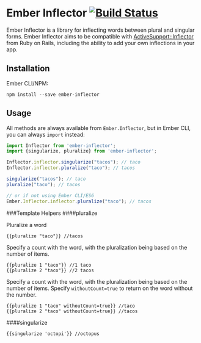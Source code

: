 # Ember Inflector [![Build Status](https://travis-ci.org/stefanpenner/ember-inflector.png?branch=master)](https://travis-ci.org/stefanpenner/ember-inflector)

Ember Inflector is a library for inflecting words between plural and singular forms. Ember Inflector aims to be compatible with [ActiveSupport::Inflector](http://api.rubyonrails.org/classes/ActiveSupport/Inflector.html) from Ruby on Rails, including the ability to add your own inflections in your app.

## Installation

Ember CLI/NPM:

```
npm install --save ember-inflector
```

## Usage

All methods are always available from `Ember.Inflector`, but in Ember CLI, you can always `import` instead:

```javascript
import Inflector from 'ember-inflector';
import {singularize, pluralize} from 'ember-inflector';

Inflector.inflector.singularize("tacos"); // taco
Inflector.inflector.pluralize("taco"); // tacos

singularize("tacos"); // taco
pluralize("taco"); // tacos

// or if not using Ember CLI/ES6
Ember.Inflector.inflector.pluralize("taco"); // tacos
```

###Template Helpers
####pluralize

Pluralize a word
```helpers
{{pluralize "taco"}} //tacos
```

Specify a count with the word, with the pluralization being based on the number of items.
```helpers
{{pluralize 1 "taco"}} //1 taco
{{pluralize 2 "taco"}} //2 tacos
```

Specify a count with the word, with the pluralization being based on the number of items. Specify `withoutCount=true` to return on the word without the number.
```helpers
{{pluralize 1 "taco" withoutCount=true}} //taco
{{pluralize 2 "taco" withoutCount=true}} //tacos
```

####singularize
```helpers
{{singularize 'octopi'}} //octopus
```
